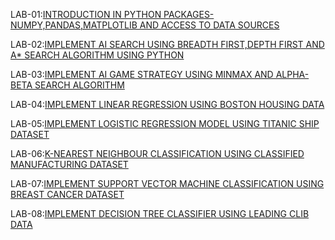 LAB-01:[INTRODUCTION IN PYTHON PACKAGES-NUMPY,PANDAS,MATPLOTLIB AND ACCESS TO DATA SOURCES](https://github.com/varshitha217/AIML-lab/blob/main/AimlLab_01.ipynb)

LAB-02:[IMPLEMENT AI SEARCH USING BREADTH FIRST,DEPTH FIRST AND A* SEARCH ALGORITHM USING PYTHON](https://github.com/varshitha217/AIML-lab/blob/main/AimlLab_02.ipynb)

LAB-03:[IMPLEMENT AI GAME STRATEGY USING MINMAX AND ALPHA-BETA SEARCH ALGORITHM](https://github.com/varshitha217/AIML-lab/blob/main/AimlLab_03.ipynb)

LAB-04:[IMPLEMENT LINEAR REGRESSION USING BOSTON HOUSING DATA](https://github.com/varshitha217/AIML-lab/blob/main/AimlLab_04.ipynb)

LAB-05:[IMPLEMENT LOGISTIC REGRESSION MODEL USING TITANIC SHIP DATASET](https://github.com/varshitha217/AIML-lab/blob/main/AimlLab_05.ipynb)

LAB-06:[K-NEAREST NEIGHBOUR CLASSIFICATION USING CLASSIFIED MANUFACTURING DATASET](https://github.com/varshitha217/AIML-lab/blob/main/AimlLab_06.ipynb)

LAB-07:[IMPLEMENT SUPPORT VECTOR MACHINE CLASSIFICATION USING BREAST CANCER DATASET](https://github.com/varshitha217/AIML-lab/blob/main/AimlLab_07.ipynb)

LAB-08:[IMPLEMENT DECISION TREE CLASSIFIER USING LEADING CLIB DATA](https://github.com/varshitha217/AIML-lab/blob/main/AIML_LAB_08.ipynb)
